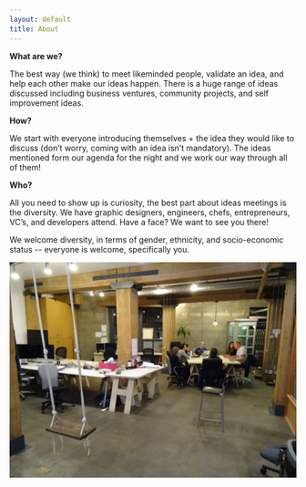 ```yaml
---
layout: default
title: About
---
```


**What are we?**

The best way (we think) to meet likeminded people, validate an idea, and help each other make our ideas happen. There is a huge range of ideas discussed including business ventures, community projects, and self improvement ideas.

**How?**

We start with everyone introducing themselves + the idea they would like to discuss (don’t worry, coming with an idea isn’t mandatory). The ideas mentioned form our agenda for the night and we work our way through all of them!

**Who?**

All you need to show up is curiosity, the best part about ideas meetings is the diversity. We have graphic designers, engineers, chefs, entrepreneurs, VC’s, and developers attend. Have a face? We want to see you there!

We welcome diversity, in terms of gender, ethnicity, and socio-economic status -- everyone is welcome, specifically you.

![ideas meeting](images/teammeetup.jpg) 

